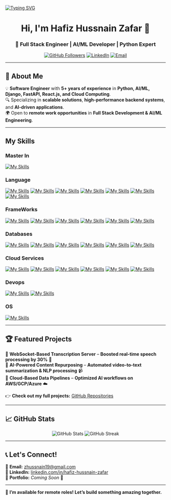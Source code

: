 <a href="https://git.io/typing-svg"><img src="https://readme-typing-svg.demolab.com?font=Fira+Code&size=40&pause=1000&color=06C996&background=FF331B00&center=true&vCenter=true&multiline=true&random=true&width=1500&height=100&lines=LangChain+%7C+LLM+%7C+Python" alt="Typing SVG" /></a>

<h1 align="center">Hi, I'm Hafiz Hussnain Zafar 👋</h1>
<h3 align="center">🚀 Full Stack Engineer | AI/ML Developer | Python Expert</h3>

<p align="center">
  <a href="https://github.com/hussnainzafar"><img src="https://img.shields.io/github/followers/hussnainzafar?label=Follow%20Me&style=social" alt="GitHub Followers"></a>
  <a href="https://www.linkedin.com/in/hafiz-hussnain-zafar/"><img src="https://img.shields.io/badge/LinkedIn-Connect-blue" alt="LinkedIn"></a>
  <a href="mailto:zhussnain19@gmail.com"><img src="https://img.shields.io/badge/Email-Contact-red" alt="Email"></a>
</p>

---

## 🚀 About Me
💡 **Software Engineer** with **5+ years of experience** in **Python, AI/ML, Django, FastAPI, React.js, and Cloud Computing**.  
🔍 Specializing in **scalable solutions**, **high-performance backend systems**, and **AI-driven applications**.  
🌍 Open to **remote work opportunities** in **Full Stack Development & AI/ML Engineering**.  

---

## My Skills

### Master In

[![My Skills](https://skillicons.dev/icons?i=ai)](Artifical-Intellignce)

### Language

[![My Skills](https://skillicons.dev/icons?i=python)](python)
[![My Skills](https://skillicons.dev/icons?i=bash)](bash)
[![My Skills](https://skillicons.dev/icons?i=javascript)](javascript)
[![My Skills](https://skillicons.dev/icons?i=react)](react)
[![My Skills](https://skillicons.dev/icons?i=vue)](vue)
[![My Skills](https://skillicons.dev/icons?i=next)](next)
[![My Skills](https://skillicons.dev/icons?i=nuxt)](nuxt)

### FrameWorks

[![My Skills](https://skillicons.dev/icons?i=django)](Django)
[![My Skills](https://skillicons.dev/icons?i=flask)](flask)
[![My Skills](https://skillicons.dev/icons?i=fastapi)](FastApi)
[![My Skills](https://skillicons.dev/icons?i=express)](Express)
[![My Skills](https://skillicons.dev/icons?i=tensorflow)](Tensorflow)
[![My Skills](https://skillicons.dev/icons?i=pytorch)](Pytorch)

### Databases

[![My Skills](https://skillicons.dev/icons?i=mysql)](MySql)
[![My Skills](https://skillicons.dev/icons?i=postgresql)](Postgres)
[![My Skills](https://skillicons.dev/icons?i=mongodb)](MongoDb)
[![My Skills](https://skillicons.dev/icons?i=redis)](Redis)
[![My Skills](https://skillicons.dev/icons?i=dynamodb)](DynamoDB)
[![My Skills](https://skillicons.dev/icons?i=kafka)](Kafka)

### Cloud Services

[![My Skills](https://skillicons.dev/icons?i=aws)](AWS)
[![My Skills](https://skillicons.dev/icons?i=azure)](Azure)
[![My Skills](https://skillicons.dev/icons?i=googlecloud)](GoogleCloud)
[![My Skills](https://skillicons.dev/icons?i=heroku)](Heroku)
[![My Skills](https://skillicons.dev/icons?i=netlify)](Netlify)
[![My Skills](https://skillicons.dev/icons?i=vercel)](Vercel)

### Devops

[![My Skills](https://skillicons.dev/icons?i=docker)](Docker)
[![My Skills](https://skillicons.dev/icons?i=kubernetes)](Kubernetes)

### OS

[![My Skills](https://skillicons.dev/icons?i=linux,osx)](https://skillicons.dev)

---

## 🏆 Featured Projects  

🔹 **WebSocket-Based Transcription Server** – **Boosted real-time speech processing by 30%** 🚀  
🔹 **AI-Powered Content Repurposing** – **Automated video-to-text summarization & NLP processing** 📹  
🔹 **Cloud-Based Data Pipelines** – **Optimized AI workflows on AWS/GCP/Azure** ☁️  

👉 **Check out my full projects:** [GitHub Repositories](https://github.com/hussnainzafar?tab=repositories)  

---

## 📈 GitHub Stats  

<p align="center">
  <img src="https://github-readme-stats.vercel.app/api?username=hussnainzafar&show_icons=true&theme=radical" alt="GitHub Stats">
  <img src="https://github-readme-streak-stats.herokuapp.com/?user=hussnainzafar&theme=radical" alt="GitHub Streak">
</p>

---

## 📞 Let's Connect!  
📧 **Email:** [zhussnain19@gmail.com](mailto:zhussnain19@gmail.com)  
🔗 **LinkedIn:** [linkedin.com/in/hafiz-hussnain-zafar](https://www.linkedin.com/in/hafiz-hussnain-zafar/)  
💼 **Portfolio:** *Coming Soon* 🚀  

---

🌟 **I’m available for remote roles! Let’s build something amazing together.**  


